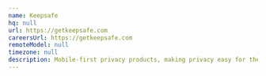 ```yaml
---
name: Keepsafe
hq: null
url: https://getkeepsafe.com
careersUrl: https://getkeepsafe.com
remoteModel: null
timezone: null
description: Mobile-first privacy products, making privacy easy for the world to opt into.
---
```

